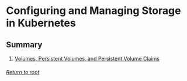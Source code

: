 # Configuring and Managing Storage in Kubernetes

## Summary

1. [Volumes, Persistent Volumes, and Persistent Volume Claims](01volumesPVsPVCs.md)

###### [Return to root](https://github.com/l12f3r/CKAstudy/)